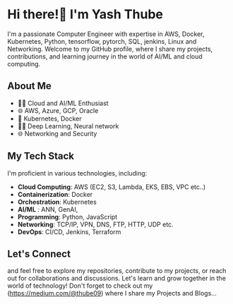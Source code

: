 # Hi there!👋 I'm Yash Thube


I'm a passionate Computer Engineer with expertise in AWS, Docker, Kubernetes, Python, tensorflow, pytorch, SQL, jenkins, Linux and Networking. Welcome to my GitHub profile, where I share my projects, contributions, and learning journey in the world of AI/ML and cloud computing.

## About Me

- 👨‍💻 Cloud and AI/ML Enthusiast
- 🌐 AWS, Azure, GCP, Oracle
- 🐳 Kubernetes, Docker 
- 🧑‍💻 Deep Learning, Neural network
- 🌐 Networking and Security 

## My Tech Stack

I'm proficient in various technologies, including:

- **Cloud Computing**: AWS (EC2, S3, Lambda, EKS, EBS, VPC etc..)
- **Containerization**: Docker
- **Orchestration**: Kubernetes
- **AI/ML**  : ANN, GenAI,  
- **Programming**: Python, JavaScript
- **Networking**: TCP/IP, VPN, DNS, FTP, HTTP, UDP etc.
- **DevOps**: CI/CD, Jenkins, Terraform

## Let's Connect
and feel free to explore my repositories, contribute to my projects, or reach out for collaborations and discussions. Let's learn and grow together in the world of technology!
Don't forget to check out my (https://medium.com/@thube09) where I share my Projects and Blogs...



